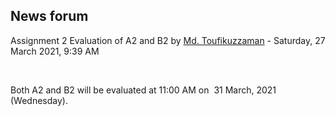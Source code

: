 <h2>News forum</h2><a href="https://moodle.cse.buet.ac.bd/user/view.php?id=1882&course=565"></a>
Assignment 2 Evaluation of A2 and B2
by <a href="https://moodle.cse.buet.ac.bd/user/view.php?id=1882&course=565">Md. Toufikuzzaman</a> - Saturday, 27 March 2021, 9:39 AM


 

Both A2 and B2 will be evaluated at 11:00 AM on  31 March, 2021 (Wednesday).<br />






